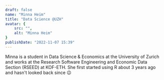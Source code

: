 ```yaml
---
draft: false
name: "Minna Heim"
title: "Data Science @UZH"
avatar: {
    src: "",
    alt: "Minna Heim"
}
publishDate: "2022-11-07 15:39"
---
```


Minna is a student in Data Science & Economics at the University of Zurich and works at the Research Software Engineering and Economic Data Section (RSEED) at KOF-ETH. She first started using R about 3 years ago and hasn't looked back since 😉